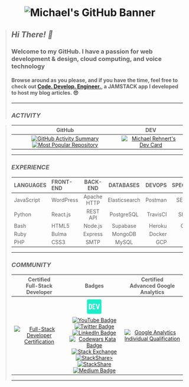 <h1 align='center'><img src="https://github.com/killshot13/killshot13/blob/master/assets/github_banner.gif" alt="Michael's GitHub Banner"></h1>

>## _*Hi There! 👋*_
>
>### Welcome to my GitHub. I have a passion for web development & design, cloud computing, and voice technology
>
>#### Browse around as you please, and if you have the time, feel free to check out [Code. Develop. Engineer.](https://rehnert.co), a JAMSTACK app I developed to host my blog articles. 😎
>
>---
>
>### _**ACTIVITY**_
>

>| GitHub | DEV |
>| :---: | :---: |
>| [![GitHub Activity Summary](https://github-readme-stats.vercel.app/api?username=killshot13&hide=issues&hide_border=true&border_radius=10&custom_title=Michael%27s%20Github%20Stats&count_private=true&line_height=24&hide_title=true&hide_rank=true&show_icons=true&theme=slateorange&bg_color=30,111a20,1c2c35)](https://github.com/killshot13?tab=overview&from=2022-10-01&to=2022-10-21) [![Most Popular Repository](https://github-readme-stats.vercel.app/api/pin?username=killshot13&repo=express-smtp-mailer&show_icons=true&theme=slateorange&bg_color=30,111a20,1c2c35&hide_border=true&border_radius=10)](https://github.com/killshot13/express-smtp-mailer) | [![Michael Rehnert's Dev Card](https://github.com/killshot13/killshot13/blob/master/devcard.png)](https://app.daily.dev/killshot13) |
>
>---
>
>### _**EXPERIENCE**_
>
>| **LANGUAGES** | **FRONT-END** | **BACK-END** | **DATABASES** | **DEVOPS** | **SPECIALTIES** |
>| :--- | :--- | :---: | :---: | ---: | ---: |
>| JavaScript | WordPress | Apache HTTP | Elasticsearch | Postman | SEO/Mobile |
>| Python | React.js | REST API | PostgreSQL | TravisCI | SharePoint |
>| Bash | HTML5 | Node.js | Supabase | Heroku | CyberSec |
>| Ruby | Bulma | Express | MongoDB | Docker | EOSIO |
>| PHP | CSS3 | SMTP | MySQL | GCP | RPA |
>
>---
>
>### _**COMMUNITY**_
>
>| Certified<br />Full-Stack Developer | Badges | Certified<br />Advanced Google Analytics |
>| :---: | :---: | :---: |
>| <a href="https://www.credential.net/5c1026d8-e612-4bc5-8cf4-823935963271"><img src="https://raw.githubusercontent.com/killshot13/verbose-octo-memory/main/ironhack-badge.png" width="250px" alt="Full-Stack Developer Certification"/></a> | <a href="https://dev.to/killshot13"><img src="https://github.com/killshot13/killshot13/blob/master/assets/devcommunity.svg" height="50" width="50" alt="Michael R.'s DEV Community Profile"></a><br />[![YouTube Badge](https://img.shields.io/badge/YouTube-informational?style=for-the-badge&logo=youtube&logoColor=white&color=FF0000)](https://www.linkedin.com/in/dmrehnert)<br />[![Twitter Badge](https://img.shields.io/badge/Twitter-informational?style=for-the-badge&logo=twitter&logoColor=white&color=1CA2F1)](https://twitter.com/@killsh0t13) [![LinkedIn Badge](https://img.shields.io/badge/LinkedIn-informational?style=for-the-badge&logo=linkedin&logoColor=white&color=0D76A8)](https://www.linkedin.com/in/dmrehnert) <br />[![Codewars Kata Badge](https://www.codewars.com/users/killshot13/badges/small)](https://www.codewars.com/users/killshot13)<br />[![Stack Exchange](https://stackexchange.com/users/flair/17531519.png?theme=dark)](https://stackexchange.com/users/17531519)<br />[![StackShare>](<http://img.shields.io/badge/professional-stack-f98c19.svg?&style=for-the-badge>)](<https://stackshare.io/safe-this-home-llc/main-site-stack>)<br />[![StackShare](http://img.shields.io/badge/personal-stack-17b9b0.svg?style=for-the-badge)](https://stackshare.io/killshot13/personal-stack)<br />[![Medium Badge](https://img.shields.io/badge/Medium-informational?style=for-the-badge&logo=Medium&logoColor=white&color=000000)](https://medium.com/@sth13) | <a href="https://skillshop.exceedlms.com/student/award/X0BtrNg3bJtapYjVIs7gUauS"><img src="https://i.stack.imgur.com/yXKgm.png" width="250px" height="225px" alt="Google Analytics Individual Qualification"/></a> |
>
>---
>
<!--  daily.dev BOOKMARKS:START -->
<!--  daily.dev BOOKMARKS:END -->